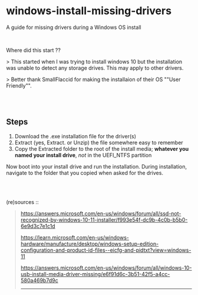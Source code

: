 # windows-install-missing-drivers
A guide for missing drivers during a Windows OS install

<br>

Where did this start ??

\> This started when I was trying to install windows 10 but the installation was unable to detect any storage drives. This may apply to other drivers. 

\> Better thank SmallFlaccid for making the installaion of their OS ""User Friendly"". 

<br><br>

## Steps
1. Download the .exe installation file for the driver(s)
2. Extract (yes, Extract. or Unzip) the file somewhere easy to remember
3. Copy the Extracted folder to the root of the install media; __whatever you named your install drive__, *not* in the UEFI_NTFS partition

Now boot into your install drive and run the installation. 
During installation, navigate to the folder that you copied when asked for the drives.

<br><br>

(re)sources :: 
> https://answers.microsoft.com/en-us/windows/forum/all/ssd-not-recognized-by-windows-10-11-installer/f993e54f-dc9b-4c0b-b5b0-6e9d3c7e1c1d
>
> https://learn.microsoft.com/en-us/windows-hardware/manufacture/desktop/windows-setup-edition-configuration-and-product-id-files--eicfg-and-pidtxt?view=windows-11
>
> https://answers.microsoft.com/en-us/windows/forum/all/windows-10-usb-install-media-driver-missing/e6f91d6c-3b51-42f5-a4cc-580a469b7d9c
> 
> -------
